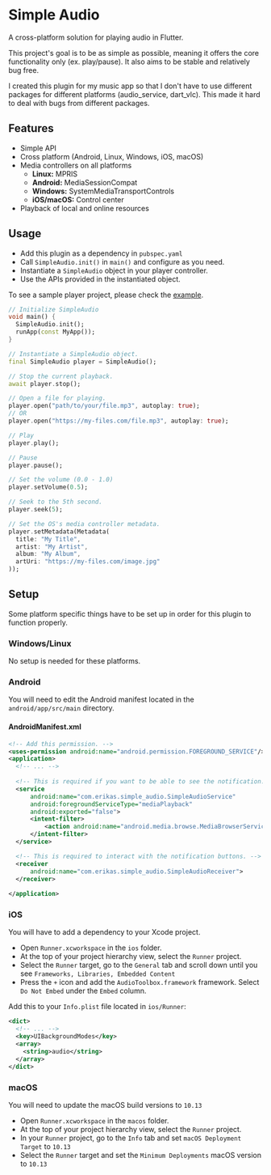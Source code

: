 # Simple Audio

A cross-platform solution for playing audio in Flutter.

This project's goal is to be as simple as possible, meaning it offers the core functionality only (ex. play/pause).
It also aims to be stable and relatively bug free.

I created this plugin for my music app so that I don't have to use different packages for different
platforms (audio_service, dart_vlc). This made it hard to deal with bugs from different packages.

## Features
- Simple API
- Cross platform (Android, Linux, Windows, iOS, macOS)
- Media controllers on all platforms
  - **Linux:** MPRIS
  - **Android:** MediaSessionCompat
  - **Windows:** SystemMediaTransportControls
  - **iOS/macOS:** Control center
- Playback of local and online resources

## Usage
- Add this plugin as a dependency in ``pubspec.yaml``
- Call ``SimpleAudio.init()`` in ``main()`` and configure as you need.
- Instantiate a ``SimpleAudio`` object in your player controller.
- Use the APIs provided in the instantiated object.

To see a sample player project, please check the [example](https://github.com/erikas-taroza/simple_audio/tree/master/example).

```dart
// Initialize SimpleAudio
void main() {
  SimpleAudio.init();
  runApp(const MyApp());
}

// Instantiate a SimpleAudio object.
final SimpleAudio player = SimpleAudio();

// Stop the current playback.
await player.stop();

// Open a file for playing.
player.open("path/to/your/file.mp3", autoplay: true);
// OR
player.open("https://my-files.com/file.mp3", autoplay: true);

// Play
player.play();

// Pause
player.pause();

// Set the volume (0.0 - 1.0)
player.setVolume(0.5);

// Seek to the 5th second.
player.seek(5);

// Set the OS's media controller metadata.
player.setMetadata(Metadata(
  title: "My Title",
  artist: "My Artist",
  album: "My Album",
  artUri: "https://my-files.com/image.jpg"
));
```

## Setup
Some platform specific things have to be set up in order for this plugin to function properly.

### Windows/Linux
No setup is needed for these platforms.

### Android
You will need to edit the Android manifest located in the ``android/app/src/main`` directory.

#### AndroidManifest.xml
```xml
<!-- Add this permission. -->
<uses-permission android:name="android.permission.FOREGROUND_SERVICE"/>
<application>
  <!-- ... -->
  
  <!-- This is required if you want to be able to see the notification. -->
  <service
      android:name="com.erikas.simple_audio.SimpleAudioService"
      android:foregroundServiceType="mediaPlayback"
      android:exported="false">
      <intent-filter>
          <action android:name="android.media.browse.MediaBrowserService" />
      </intent-filter>
  </service>

  <!-- This is required to interact with the notification buttons. -->
  <receiver
      android:name="com.erikas.simple_audio.SimpleAudioReceiver">
  </receiver>
  
</application>
```

### iOS
You will have to add a dependency to your Xcode project.

- Open ``Runner.xcworkspace`` in the ``ios`` folder.
- At the top of your project hierarchy view, select the ``Runner`` project.
- Select the ``Runner`` target, go to the ``General`` tab and scroll down until you see ``Frameworks, Libraries, Embedded Content``
- Press the ``+`` icon and add the ``AudioToolbox.framework`` framework. Select ``Do Not Embed`` under the ``Embed`` column.

Add this to your ``Info.plist`` file located in ``ios/Runner``:
```xml
<dict>
  <!-- ... -->
  <key>UIBackgroundModes</key>
  <array>
    <string>audio</string>
  </array>
</dict>
```

### macOS
You will need to update the macOS build versions to ``10.13``

- Open ``Runner.xcworkspace`` in the ``macos`` folder.
- At the top of your project hierarchy view, select the ``Runner`` project.
- In your ``Runner`` project, go to the ``Info`` tab and set ``macOS Deployment Target`` to ``10.13``
- Select the ``Runner`` target and set the ``Minimum Deployments`` macOS version to ``10.13``
